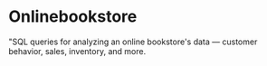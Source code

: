# Onlinebookstore
"SQL queries for analyzing an online bookstore's data — customer behavior, sales, inventory, and more.
